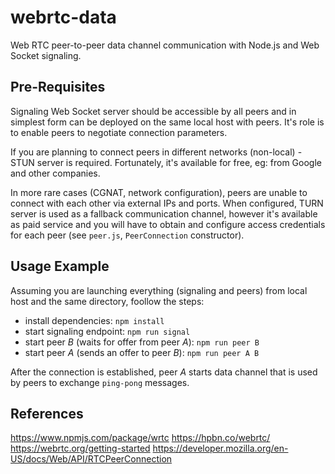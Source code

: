 # webrtc-data

Web RTC peer-to-peer data channel communication with Node.js and Web Socket signaling.

## Pre-Requisites

Signaling Web Socket server should be accessible by all peers and in simplest form can be deployed on the same local host with peers. It's role is to enable peers to negotiate connection parameters. 

If you are planning to connect peers in different networks (non-local) - STUN server is required. Fortunately, it's available for free, eg: from Google and other companies.

In more rare cases (CGNAT, network configuration), peers are unable to connect with each other via external IPs and ports. When configured, TURN server is used as a fallback communication channel, however it's available as paid service and you will have to obtain and configure access credentials for each peer (see `peer.js`, `PeerConnection` constructor).

## Usage Example

Assuming you are launching everything (signaling and peers) from local host and the same directory, foollow the steps:

- install dependencies: `npm install`
- start signaling endpoint: `npm run signal`
- start peer *B* (waits for offer from peer *A*): `npm run peer B`
- start peer *A* (sends an offer to peer *B*): `npm run peer A B`

After the connection is established, peer *A* starts data channel that is used by peers to exchange `ping-pong` messages. 

## References

https://www.npmjs.com/package/wrtc
https://hpbn.co/webrtc/
https://webrtc.org/getting-started
https://developer.mozilla.org/en-US/docs/Web/API/RTCPeerConnection

